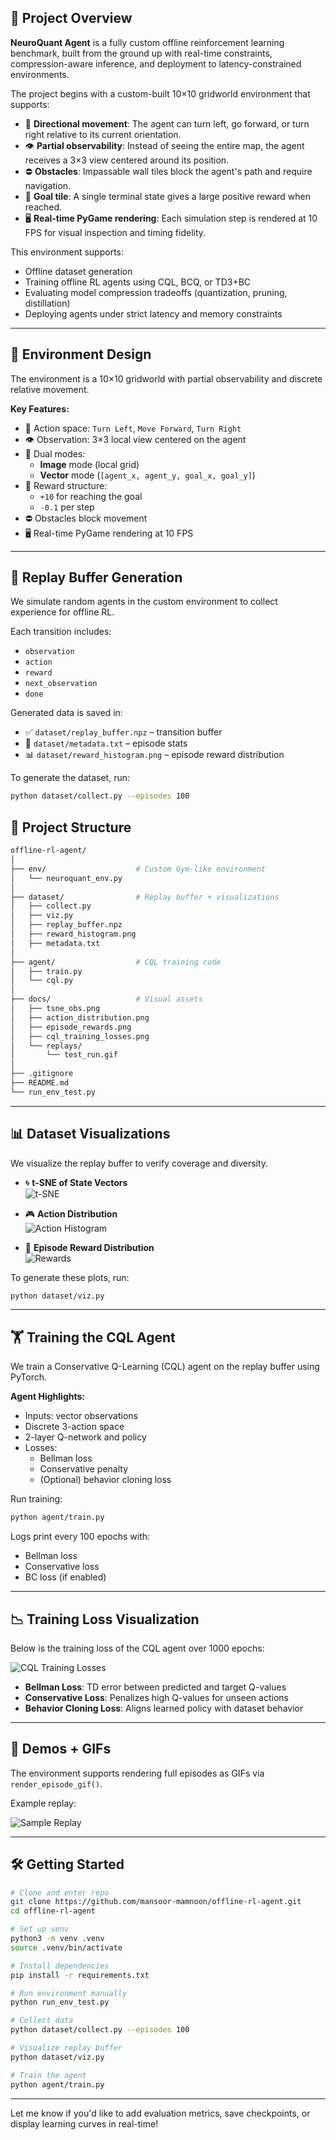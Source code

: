## 🚀 Project Overview

**NeuroQuant Agent** is a fully custom offline reinforcement learning benchmark, built from the ground up with real-time constraints, compression-aware inference, and deployment to latency-constrained environments.

The project begins with a custom-built 10×10 gridworld environment that supports:

- 🔁 **Directional movement**: The agent can turn left, go forward, or turn right relative to its current orientation.
- 👁️ **Partial observability**: Instead of seeing the entire map, the agent receives a 3×3 view centered around its position.
- ⛔ **Obstacles**: Impassable wall tiles block the agent's path and require navigation.
- 🎯 **Goal tile**: A single terminal state gives a large positive reward when reached.
- 🖥️ **Real-time PyGame rendering**: Each simulation step is rendered at 10 FPS for visual inspection and timing fidelity.

This environment supports:
- Offline dataset generation
- Training offline RL agents using CQL, BCQ, or TD3+BC
- Evaluating model compression tradeoffs (quantization, pruning, distillation)
- Deploying agents under strict latency and memory constraints

---

## 🧠 Environment Design

The environment is a 10×10 gridworld with partial observability and discrete relative movement.

**Key Features:**
- 🔁 Action space: `Turn Left`, `Move Forward`, `Turn Right`
- 👁️ Observation: 3×3 local view centered on the agent
- 🔢 Dual modes:
  - **Image** mode (local grid)
  - **Vector** mode (`[agent_x, agent_y, goal_x, goal_y]`)
- 🎯 Reward structure:
  - `+10` for reaching the goal
  - `-0.1` per step
- ⛔ Obstacles block movement
- 🖥️ Real-time PyGame rendering at 10 FPS

---

## 🧠 Replay Buffer Generation

We simulate random agents in the custom environment to collect experience for offline RL.

Each transition includes:
- `observation`
- `action`
- `reward`
- `next_observation`
- `done`

Generated data is saved in:
- ✅ `dataset/replay_buffer.npz` – transition buffer
- 📝 `dataset/metadata.txt` – episode stats
- 📊 `dataset/reward_histogram.png` – episode reward distribution

To generate the dataset, run:

```bash
python dataset/collect.py --episodes 100

```

## 📁 Project Structure

```bash
offline-rl-agent/
│
├── env/                    # Custom Gym-like environment
│   └── neuroquant_env.py
│
├── dataset/                # Replay buffer + visualizations
│   ├── collect.py
│   ├── viz.py
│   ├── replay_buffer.npz
│   ├── reward_histogram.png
│   ├── metadata.txt
│
├── agent/                  # CQL training code
│   ├── train.py
│   └── cql.py
│
├── docs/                   # Visual assets
│   ├── tsne_obs.png
│   ├── action_distribution.png
│   ├── episode_rewards.png
│   ├── cql_training_losses.png
│   └── replays/
│       └── test_run.gif
│
├── .gitignore
├── README.md
└── run_env_test.py
```

---

## 📊 Dataset Visualizations

We visualize the replay buffer to verify coverage and diversity.

- 🌀 **t-SNE of State Vectors**  
  ![t-SNE](docs/plots/tsne_obs.png)

- 🎮 **Action Distribution**  
  ![Action Histogram](docs/plots/action_distribution.png)

- 🎯 **Episode Reward Distribution**  
  ![Rewards](docs/plots/episode_rewards.png)

To generate these plots, run:

```bash
python dataset/viz.py

```

---

## 🏋️ Training the CQL Agent

We train a Conservative Q-Learning (CQL) agent on the replay buffer using PyTorch.

**Agent Highlights:**
- Inputs: vector observations
- Discrete 3-action space
- 2-layer Q-network and policy
- Losses:
  - Bellman loss
  - Conservative penalty
  - (Optional) behavior cloning loss

Run training:

```bash
python agent/train.py
```

Logs print every 100 epochs with:
- Bellman loss
- Conservative loss
- BC loss (if enabled)

---

## 📉 Training Loss Visualization

Below is the training loss of the CQL agent over 1000 epochs:

![CQL Training Losses](docs/cql_training_losses.png)

- **Bellman Loss**: TD error between predicted and target Q-values
- **Conservative Loss**: Penalizes high Q-values for unseen actions
- **Behavior Cloning Loss**: Aligns learned policy with dataset behavior

---

## 🎥 Demos + GIFs

The environment supports rendering full episodes as GIFs via `render_episode_gif()`.

Example replay:

![Sample Replay](docs/replays/test_run.gif)

---

## 🛠️ Getting Started

```bash
# Clone and enter repo
git clone https://github.com/mansoor-mamnoon/offline-rl-agent.git
cd offline-rl-agent

# Set up venv
python3 -m venv .venv
source .venv/bin/activate

# Install dependencies
pip install -r requirements.txt

# Run environment manually
python run_env_test.py

# Collect data
python dataset/collect.py --episodes 100

# Visualize replay buffer
python dataset/viz.py

# Train the agent
python agent/train.py
```

---

Let me know if you'd like to add evaluation metrics, save checkpoints, or display learning curves in real-time!



